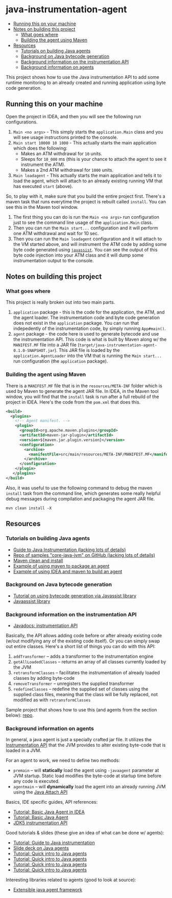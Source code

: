 # java-instrumentation-agent

<!-- START doctoc generated TOC please keep comment here to allow auto update -->
<!-- DON'T EDIT THIS SECTION, INSTEAD RE-RUN doctoc TO UPDATE -->

- [Running this on your machine](#running-this-on-your-machine)
- [Notes on building this project](#notes-on-building-this-project)
  - [What goes where](#what-goes-where)
  - [Building the agent using Maven](#building-the-agent-using-maven)
- [Resources](#resources)
  - [Tutorials on building Java agents](#tutorials-on-building-java-agents)
  - [Background on Java bytecode generation](#background-on-java-bytecode-generation)
  - [Background information on the instrumentation API](#background-information-on-the-instrumentation-api)
  - [Background information on agents](#background-information-on-agents)

<!-- END doctoc generated TOC please keep comment here to allow auto update -->

This project shows how to use the Java instrumentation API to add some runtime monitoring to an already created and
running application using byte code generation.

## Running this on your machine

Open the project in IDEA, and then you will see the following run configurations.

1. `Main <no args>` - This simply starts the `application.Main` class and you will see usage instructions printed
   to the console.
2. `Main start 10000 10 1000` - This actually starts the main application which does the following:
   - Makes an ATM withdrawal for `10` units.
   - Sleeps for `10_000` ms (this is your chance to attach the agent to see it instrument the ATM).
   - Makes a 2nd ATM withdrawal for `1000` units.
3. `Main loadagent` - This actually starts the main application and tells it to load the agent, which will attach
   to an already existing running VM that has executed `start` (above).

So, to play with it, make sure that you build the entire project first. There's a maven task that runs everytime
the project is rebuilt called `install`. You can see this in the Maven tool window.

1. The first thing you can do is run the `Main <no args>` run configuration just to see the command line usage of the
   `application.Main` class.
2. Then you can run the `Main start...` configuration and it will perform one ATM
   withdrawal and wait for 10 sec.
3. Then you can run the `Main loadagent` configuration and it will attach to the VM started above, and will instrument
   the ATM code by adding some byte code generated using [`javassist`](https://www.javassist.org/). You can see the
   output of this byte code injection into your ATM class and it will dump some instrumentation output to the console.

## Notes on building this project

### What goes where

This project is really broken out into two main parts.

1. `application` package - this is the code for the application, the ATM, and the agent loader. The instrumentation code and byte code generation does not exist in the `application` package. You can run that
   indepedently of the instrumentation code, by simply running `App#main()`.
2. `agent` package - the code here is used to generate bytecode and use the instrumentation API. This code is what is
   built by Maven along w/ the `MANIFEST.MF` file into a JAR file (`target/java-instrumentation-agent-0.1.0-SNAPSHOT.jar`).
   This JAR file is loaded by the `application.AgentLoader` into the VM that is running the `Main start...` run
   configuration (the `application` package).

### Building the agent using Maven

There is a `MANIFEST.MF` file that is in the `resources/META-INF` folder which is used by Maven to generate the
agent JAR file. In IDEA, in the Maven tool window, you will find that the `install` task is run after a full rebuild
of the project in IDEA. Here's the code from the `pom.xml` that does this.

```xml
<build>
  <plugins>
    <!-- Agent manifest. -->
    <plugin>
      <groupId>org.apache.maven.plugins</groupId>
      <artifactId>maven-jar-plugin</artifactId>
      <version>${maven.jar.plugin.version}</version>
      <configuration>
        <archive>
          <manifestFile>src/main/resources/META-INF/MANIFEST.MF</manifestFile>
        </archive>
      </configuration>
    </plugin>
   </plugins>
</build>
```

Also, it was useful to use the following command to debug the maven `install` task from the command line, which
generates some really helpful debug messages during compilation and packaging the agent JAR file.

```shell script
mvn clean install -X
```

## Resources

### Tutorials on building Java agents

- [Guide to Java Instrumentation (lacking lots of details)](https://www.baeldung.com/java-instrumentation)
- [Repo of samples "core-java-jvm" on GitHub (lacking lots of details)](https://github.com/eugenp/tutorials/tree/master/core-java-modules/core-java-jvm)
- [Maven clean and install](https://stackoverflow.com/a/20122552/2085356)
- [Example of using maven to package an agent](https://dhruba.wordpress.com/2010/02/07/creation-dynamic-loading-and-instrumentation-with-javaagents/)
- [Example of using IDEA and maven to build an agent](https://stackify.com/what-are-java-agents-and-how-to-profile-with-them/)

### Background on Java bytecode generation

- [Tutorial on using bytecode generation via Javassist library](https://www.baeldung.com/javassist)
- [Javaassist library](http://www.javassist.org/)

### Background information on the instrumentation API

- [Javadocs: instrumentation API](https://docs.oracle.com/javase/7/docs/api/java/lang/instrument/Instrumentation.html)

Basically, the API allows adding code before or after already existing code (w/out modifying any of the existing code
itself). Or you can simply swap out entire classes. Here's a short list of things you can do with this API:

1. `addTransformer` – adds a transformer to the instrumentation engine
2. `getAllLoadedClasses` – returns an array of all classes currently loaded by the JVM
3. `retransformClasses` – facilitates the instrumentation of already loaded classes by adding byte-code
4. `removeTransformer` – unregisters the supplied transformer
5. `redefineClasses` – redefine the supplied set of classes using the supplied class files, meaning that the class will
   be fully replaced, not modified as with `retransformClasses`

Sample project that shows how to use this (and agents from the section below):
[repo](https://github.com/eugenp/tutorials/tree/master/core-java-modules/core-java-jvm).

### Background information on agents

In general, a java agent is just a specially crafted jar file. It utilizes the
[Instrumentation API](https://docs.oracle.com/javase/7/docs/api/java/lang/instrument/Instrumentation.html) that the JVM
provides to alter existing byte-code that is loaded in a JVM.

For an agent to work, we need to define two methods:

- `premain` – will **statically** load the agent using `-javaagent` parameter at JVM startup. Static load modifies the
  byte-code at startup time before any code is executed.
- `agentmain` – will **dynamically** load the agent into an already running JVM using the
  [Java Attach API](https://docs.oracle.com/javase/7/docs/jdk/api/attach/spec/com/sun/tools/attach/package-summary.html)

Basics, IDE specific guides, API references:

- [Tutorial: Basic Java Agent in IDEA](https://stackify.com/what-are-java-agents-and-how-to-profile-with-them/)
- [Tutorial: Basic Java Agent](https://www.developer.com/java/data/what-is-java-agent.html)
- [JDK5 instrumentation API](https://docs.oracle.com/javase/7/docs/api/java/lang/instrument/package-summary.html)

Good tutorials & slides (these give an idea of what can be done w/ agents):

- [Tutorial: Guide to Java instrumentation](https://www.baeldung.com/java-instrumentation)
- [Slide deck on Java agents](https://speakerdeck.com/shelajev/taming-javaagents-bcn-jug-2015)
- [Tutorial: Quick intro to Java agents](https://www.jrebel.com/blog/how-write-javaagent)
- [Tutorial: Quick intro to Java agents](https://www.javacodegeeks.com/2015/09/java-agents.html)
- [Tutorial: Quick intro to Java agents](https://javapapers.com/core-java/java-instrumentation/)
- [Tutorial: Quick intro to Java agents](https://www.javamex.com/tutorials/memory/instrumentation.shtml)

Interesting libraries related to agents (good to look at source):

- [Extensible java agent framework](https://github.com/brutusin/instrumentation)
